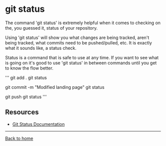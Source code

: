 # git status

The command 'git status' is extremely helpful when it comes to checking on the, you guessed it, status of your repository.

Using 'git status' will show you what changes are being tracked, aren't being tracked, what commits need to be pushed/pulled, etc.
It is exactly what it sounds like, a status check.

Status is a command that is safe to use at any time.
If you want to see what is going on it's good to use 'git status' in between commands until you get to know the flow better.

'''
git add .
git status

git commit -m "Modified landing page"
git status

git push
git status
'''

## Resources

- [Git Status Documentation](https://git-scm.com/docs/git-status)

---

[Back to home](../README.md)

